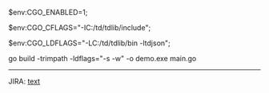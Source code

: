 $env:CGO_ENABLED=1; 

$env:CGO_CFLAGS="-IC:/td/tdlib/include";

$env:CGO_LDFLAGS="-LC:/td/tdlib/bin -ltdjson";

go build -trimpath -ldflags="-s -w" -o demo.exe main.go



--------------------------------------



JIRA: [text](https://helllolworld.atlassian.net/jira/software/projects/KAN/boards/1)